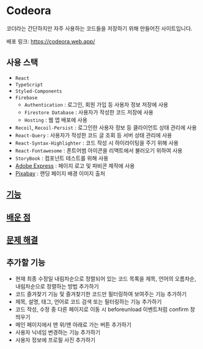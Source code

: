 # Codeora

코더라는 간단하지만 자주 사용하는 코드들을 저장하기 위해 만들어진 사이트입니다.

배포 링크: https://codeora.web.app/

## 사용 스택

-   `React`
-   `TypeScript`
-   `Styled-Components`
-   `Firebase`
    -   `Authentication` : 로그인, 회원 가입 등 사용자 정보 저장에 사용
    -   `Firestore Database` : 사용자가 작성한 코드 저장에 사용
    -   `Hosting` : 웹 앱 배포에 사용
-   `Recoil`, `Recoil-Persist` : 로그인한 사용자 정보 등 클라이언트 상태 관리에 사용
-   `React-Query` : 사용자가 작성한 코드 글 조회 등 서버 상태 관리에 사용
-   `React-Syntax-Highlighter` : 코드 작성 시 하이라이팅을 주기 위해 사용
-   `React-Fontawesome` : 폰트어썸 아이콘을 리액트에서 불러오기 위하여 사용
-   `StoryBook` : 컴포넌트 테스트를 위해 사용
-   [Adobe Express](https://express.adobe.com/ko-KR/sp/) : 페이지 로고 및 파비콘 제작에 사용
-   [Pixabay](https://pixabay.com/ko/) : 랜딩 페이지 배경 이미지 출처

## [기능](https://github.com/donkeeman/Codeora/wiki/%EA%B8%B0%EB%8A%A5)

## [배운 점](https://github.com/donkeeman/Codeora/wiki/%EB%B0%B0%EC%9A%B4-%EC%A0%90)

## [문제 해결](https://github.com/donkeeman/Codeora/wiki/%EB%AC%B8%EC%A0%9C-%ED%95%B4%EA%B2%B0)

## 추가할 기능

-   현재 최종 수정일 내림차순으로 정렬되어 있는 코드 목록을 제목, 언어의 오름차순, 내림차순으로 정렬하는 방법 추가하기
-   코드 즐겨찾기 기능 및 즐겨찾기한 코드만 필터링하여 보여주는 기능 추가하기
-   제목, 설명, 태그, 언어로 코드 검색 또는 필터링하는 기능 추가하기
-   코드 작성, 수정 중 다른 페이지로 이동 시 beforeunload 이벤트처럼 confirm 창 띄우기
-   메인 페이지에서 맨 위/맨 아래로 가는 버튼 추가하기
-   사용자 닉네임 변경하는 기능 추가하기
-   사용자 정보에 프로필 사진 추가하기
